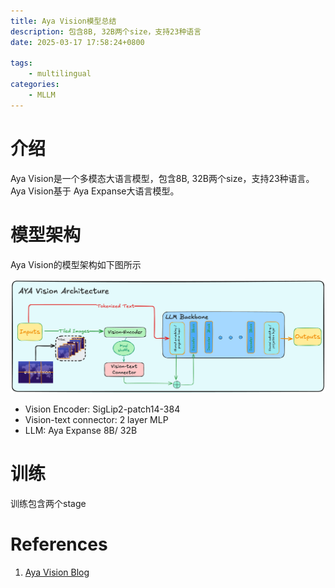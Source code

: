 ```yaml
---
title: Aya Vision模型总结
description: 包含8B, 32B两个size，支持23种语言
date: 2025-03-17 17:58:24+0800

tags: 
    - multilingual
categories:
    - MLLM 
---
```


# 介绍

Aya Vision是一个多模态大语言模型，包含8B, 32B两个size，支持23种语言。Aya Vision基于 Aya Expanse大语言模型。

# 模型架构

Aya Vision的模型架构如下图所示

![Aya Vision模型架构 [1]](architecture.png)

- Vision Encoder: SigLip2-patch14-384
- Vision-text connector: 2 layer MLP
- LLM: Aya Expanse 8B/ 32B

# 训练

训练包含两个stage

# References

1. [Aya Vision Blog](https://huggingface.co/blog/aya-vision)
